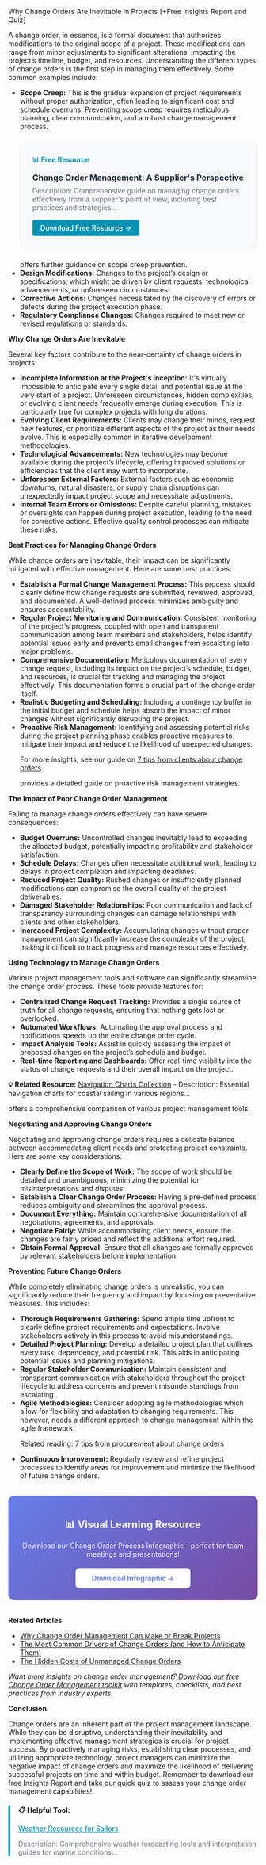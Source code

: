 Why Change Orders Are Inevitable in Projects [+Free Insights Report and Quiz]

<p>A change order, in essence, is a formal document that authorizes modifications to the original scope of a project. These modifications can range from minor adjustments to significant alterations, impacting the project’s timeline, budget, and resources.  Understanding the different types of change orders is the first step in managing them effectively.  Some common examples include:</p>

<ul>
<li><b>Scope Creep:</b>  This is the gradual expansion of project requirements without proper authorization, often leading to significant cost and schedule overruns.  Preventing scope creep requires meticulous planning, clear communication, and a robust change management process. 
<div style="background: #f8f9fa; border: 1px solid #e9ecef; border-radius: 8px; padding: 24px; margin: 24px 0;">
<h4 style="color: #0891b2; margin: 0 0 12px 0;">📊 Free Resource</h4>
<h3 style="margin: 0 0 8px 0;"><a href="/resources/change-order-management" style="color: #1f2937; text-decoration: none;">Change Order Management: A Supplier's Perspective</a></h3>
<p style="color: #6b7280; margin: 0 0 16px 0; font-size: 14px;">Description: Comprehensive guide on managing change orders effectively from a supplier's point of view, including best practices and strategies...</p>
<a href="/resources/change-order-management" style="background: #0891b2; color: white; padding: 8px 16px; border-radius: 4px; text-decoration: none; font-weight: 500; display: inline-block;">Download Free Resource →</a>
</div> offers further guidance on scope creep prevention.</li>
<li><b>Design Modifications:</b>  Changes to the project’s design or specifications, which might be driven by client requests, technological advancements, or unforeseen circumstances.</li>
<li><b>Corrective Actions:</b>  Changes necessitated by the discovery of errors or defects during the project execution phase.</li>
<li><b>Regulatory Compliance Changes:</b>  Changes required to meet new or revised regulations or standards.</li>
</ul>

<p><b>Why Change Orders Are Inevitable</b></p>

<p>Several key factors contribute to the near-certainty of change orders in projects:</p>

<ul>
<li><b>Incomplete Information at the Project's Inception:</b> It's virtually impossible to anticipate every single detail and potential issue at the very start of a project.  Unforeseen circumstances, hidden complexities, or evolving client needs frequently emerge during execution.  This is particularly true for complex projects with long durations.  </li>
<li><b>Evolving Client Requirements:</b> Clients may change their minds, request new features, or prioritize different aspects of the project as their needs evolve. This is especially common in iterative development methodologies.</li>
<li><b>Technological Advancements:</b>  New technologies may become available during the project’s lifecycle, offering improved solutions or efficiencies that the client may want to incorporate.</li>
<li><b>Unforeseen External Factors:</b>  External factors such as economic downturns, natural disasters, or supply chain disruptions can unexpectedly impact project scope and necessitate adjustments.</li>
<li><b>Internal Team Errors or Omissions:</b> Despite careful planning, mistakes or oversights can happen during project execution, leading to the need for corrective actions.  Effective quality control processes can mitigate these risks.</li>
</ul>  <p><b>Best Practices for Managing Change Orders</b></p>

<p>While change orders are inevitable, their impact can be significantly mitigated with effective management.  Here are some best practices:</p>

<ul>
<li><b>Establish a Formal Change Management Process:</b> This process should clearly define how change requests are submitted, reviewed, approved, and documented. A well-defined process minimizes ambiguity and ensures accountability.</li>
<li><b>Regular Project Monitoring and Communication:</b> Consistent monitoring of the project's progress, coupled with open and transparent communication among team members and stakeholders, helps identify potential issues early and prevents small changes from escalating into major problems.</li>
<li><b>Comprehensive Documentation:</b>  Meticulous documentation of every change request, including its impact on the project’s schedule, budget, and resources, is crucial for tracking and managing the project effectively.  This documentation forms a crucial part of the change order itself.</li>
<li><b>Realistic Budgeting and Scheduling:</b>  Including a contingency buffer in the initial budget and schedule helps absorb the impact of minor changes without significantly disrupting the project.</li>
<li><b>Proactive Risk Management:</b>  Identifying and assessing potential risks during the project planning phase enables proactive measures to mitigate their impact and reduce the likelihood of unexpected changes. <p>For more insights, see our guide on <a href="/posts/post-10">7 tips from clients about change orders</a>.</p> provides a detailed guide on proactive risk management strategies.</li>
</ul>  <p><b>The Impact of Poor Change Order Management</b></p>

<p>Failing to manage change orders effectively can have severe consequences:</p>

<ul>
<li><b>Budget Overruns:</b> Uncontrolled changes inevitably lead to exceeding the allocated budget, potentially impacting profitability and stakeholder satisfaction.</li>
<li><b>Schedule Delays:</b>  Changes often necessitate additional work, leading to delays in project completion and impacting deadlines.</li>
<li><b>Reduced Project Quality:</b>  Rushed changes or insufficiently planned modifications can compromise the overall quality of the project deliverables.</li>
<li><b>Damaged Stakeholder Relationships:</b>  Poor communication and lack of transparency surrounding changes can damage relationships with clients and other stakeholders.</li>
<li><b>Increased Project Complexity:</b>  Accumulating changes without proper management can significantly increase the complexity of the project, making it difficult to track progress and manage resources effectively.</li>
</ul>  <p><b>Using Technology to Manage Change Orders</b></p>

<p>Various project management tools and software can significantly streamline the change order process.  These tools provide features for:</p>

<ul>
<li><b>Centralized Change Request Tracking:</b>  Provides a single source of truth for all change requests, ensuring that nothing gets lost or overlooked.</li>
<li><b>Automated Workflows:</b>  Automating the approval process and notifications speeds up the entire change order cycle.</li>
<li><b>Impact Analysis Tools:</b>  Assist in quickly assessing the impact of proposed changes on the project’s schedule and budget.</li>
<li><b>Real-time Reporting and Dashboards:</b>  Offer real-time visibility into the status of change requests and their overall impact on the project.</li>
</ul>  <p><b>💡 Related Resource:</b> <a href="/resources/navigation-charts">Navigation Charts Collection</a> - Description: Essential navigation charts for coastal sailing in various regions...</p> offers a comprehensive comparison of various project management tools.  <p><b>Negotiating and Approving Change Orders</b></p>

<p>Negotiating and approving change orders requires a delicate balance between accommodating client needs and protecting project constraints.  Here are some key considerations:</p>

<ul>
<li><b>Clearly Define the Scope of Work:</b>  The scope of work should be detailed and unambiguous, minimizing the potential for misinterpretations and disputes.</li>
<li><b>Establish a Clear Change Order Process:</b>  Having a pre-defined process reduces ambiguity and streamlines the approval process.</li>
<li><b>Document Everything:</b>  Maintain comprehensive documentation of all negotiations, agreements, and approvals.</li>
<li><b>Negotiate Fairly:</b>  While accommodating client needs, ensure the changes are fairly priced and reflect the additional effort required.</li>
<li><b>Obtain Formal Approval:</b>  Ensure that all changes are formally approved by relevant stakeholders before implementation.</li>
</ul>  <p><b>Preventing Future Change Orders</b></p>

<p>While completely eliminating change orders is unrealistic, you can significantly reduce their frequency and impact by focusing on preventative measures. This includes:</p>

<ul>  <li><b>Thorough Requirements Gathering:</b> Spend ample time upfront to clearly define project requirements and expectations.  Involve stakeholders actively in this process to avoid misunderstandings.</li>  <li><b>Detailed Project Planning:</b> Develop a detailed project plan that outlines every task, dependency, and potential risk.  This aids in anticipating potential issues and planning mitigations.</li>  <li><b>Regular Stakeholder Communication:</b>  Maintain consistent and transparent communication with stakeholders throughout the project lifecycle to address concerns and prevent misunderstandings from escalating.</li>  <li><b>Agile Methodologies:</b> Consider adopting agile methodologies which allow for flexibility and adaptation to changing requirements.  This however, needs a different approach to change management within the agile framework. <p>Related reading: <a href="/posts/post-11">7 tips from procurement about change orders</a></p></li>  <li><b>Continuous Improvement:</b> Regularly review and refine project processes to identify areas for improvement and minimize the likelihood of future change orders.</li>
</ul>  <div style="background: linear-gradient(135deg, #667eea 0%, #764ba2 100%); padding: 24px; border-radius: 12px; margin: 32px 0; text-align: center;">  <p style="color: white; font-size: 20px; font-weight: bold; margin-bottom: 12px;">📊 Visual Learning Resource</p>  <p style="color: rgba(255,255,255,0.9); margin-bottom: 20px;">Download our Change Order Process Infographic - perfect for team meetings and presentations!</p>  <a href="/resources/infographics" style="display: inline-block; background: white; color: #667eea; padding: 12px 32px; border-radius: 8px; font-weight: bold; text-decoration: none;">Download Infographic →</a>
</div>
<p><b>Related Articles</b></p>

<ul>
<li><a href="/posts/post-12">Why Change Order Management Can Make or Break Projects</a></li>
<li><a href="/posts/post-14">The Most Common Drivers of Change Orders (and How to Anticipate Them)</a></li>
<li><a href="/posts/post-15">The Hidden Costs of Unmanaged Change Orders</a></li>
</ul>

<p><i>Want more insights on change order management? <a href="/resources">Download our free Change Order Management toolkit</a> with templates, checklists, and best practices from industry experts.</i></p>

<p><b>Conclusion</b></p>

<p>Change orders are an inherent part of the project management landscape.  While they can be disruptive, understanding their inevitability and implementing effective management strategies is crucial for project success. By proactively managing risks, establishing clear processes, and utilizing appropriate technology, project managers can minimize the negative impact of change orders and maximize the likelihood of delivering successful projects on time and within budget. Remember to download our free Insights Report and take our quick quiz to assess your change order management capabilities! 
<div style="border-left: 4px solid #0891b2; padding-left: 16px; margin: 20px 0;">
<p><b>📋 Helpful Tool:</b></p>
<p><a href="/resources/weather-resources" style="color: #0891b2; font-weight: 500;">Weather Resources for Sailors</a></p>
<p style="font-size: 14px; color: #6b7280;">Description: Comprehensive weather forecasting tools and interpretation guides for marine conditions...</p>
</div></p>